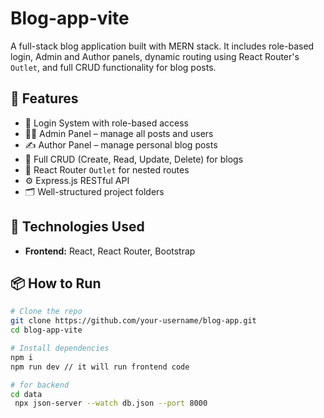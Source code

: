 # Blog-app-vite

A full-stack blog application built with MERN stack. It includes role-based login, Admin and Author panels, dynamic routing using React Router's `Outlet`, and full CRUD functionality for blog posts.

## 🔑 Features

- 🔐 Login System with role-based access
- 🧑‍💻 Admin Panel – manage all posts and users
- ✍️ Author Panel – manage personal blog posts
- 📄 Full CRUD (Create, Read, Update, Delete) for blogs
- 🧭 React Router `Outlet` for nested routes
- ⚙️ Express.js RESTful API
- 🗂️ Well-structured project folders

## 🚀 Technologies Used

- **Frontend:** React, React Router, Bootstrap

## 📦 How to Run

```bash
# Clone the repo
git clone https://github.com/your-username/blog-app.git
cd blog-app-vite

# Install dependencies
npm i
npm run dev // it will run frontend code

# for backend 
cd data
 npx json-server --watch db.json --port 8000
